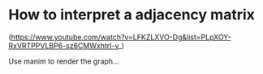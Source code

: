 # How to interpret a adjacency matrix
(https://www.youtube.com/watch?v=LFKZLXVO-Dg&list=PLpXOY-RxVRTPPVLBP6-sz6CMWxhtrI-v_)

Use manim to render the graph...